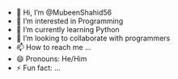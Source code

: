 - 👋 Hi, I’m @MubeenShahid56
- 👀 I’m interested in Programming
- 🌱 I’m currently learning Python
- 💞️ I’m looking to collaborate with programmers
- 📫 How to reach me ...
- 😄 Pronouns: He/Him
- ⚡ Fun fact: ...

<!---
MubeenShahid56/MubeenShahid56 is a ✨ special ✨ repository because its `README.md` (this file) appears on your GitHub profile.
You can click the Preview link to take a look at your changes.
--->
